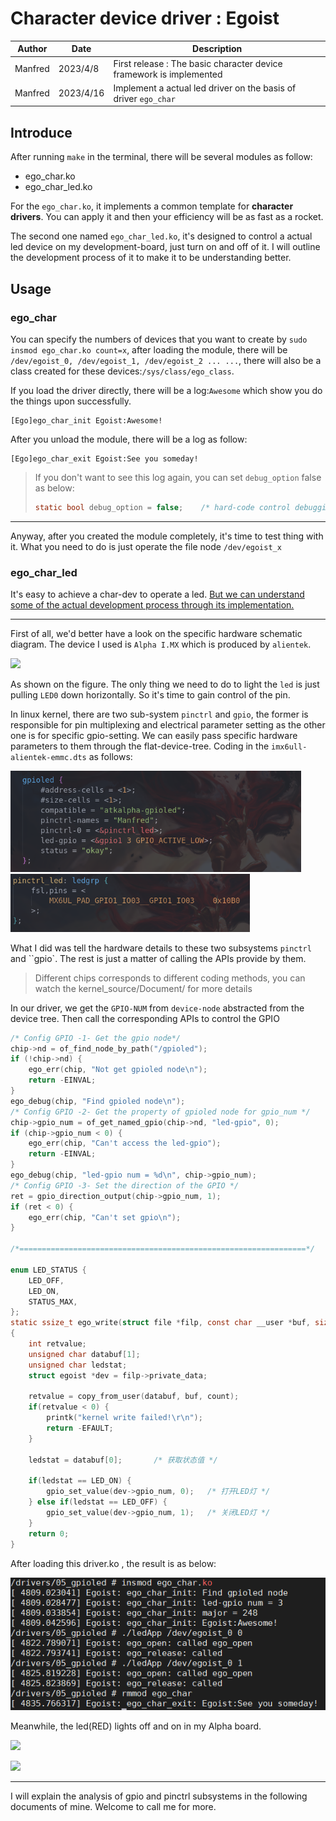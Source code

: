 # Character device driver : Egoist

| Author  | Date      | Description                                                  |
| ------- | --------- | ------------------------------------------------------------ |
| Manfred | 2023/4/8  | First release : The basic character device framework is implemented |
| Manfred | 2023/4/16 | Implement a actual led driver on the basis of driver `ego_char` |

## Introduce

After running `make` in the terminal, there will be  several modules as follow:

- ego_char.ko
- ego_char_led.ko

For the `ego_char.ko`, it implements a common template for **character drivers**. You can apply it and then your efficiency will be as fast as a rocket.

The second one named `ego_char_led.ko`, it's designed to control a actual led device on my development-board, just turn on and off of it. I will outline the development process of it to make it to be understanding better.

## Usage

### ego_char

You can specify the numbers of devices that you want to create by `sudo insmod ego_char.ko count=x`, after loading the module, there will be `/dev/egoist_0, /dev/egoist_1, /dev/egoist_2 ... ...`, there will also be a class created for these devices:`/sys/class/ego_class`.

If you load the driver directly, there will be a log:`Awesome` which show you do the things upon successfully.

```shell
[Ego]ego_char_init Egoist:Awesome!
```

After you unload the module, there will be a log as follow:

```shell
[Ego]ego_char_exit Egoist:See you someday!
```

> If you don't want to see this log again, you can set `debug_option` false as below:
>
> ```c
> static bool debug_option = false;    /* hard-code control debugging */
> ```

---

Anyway, after you created the module completely, it's time to test thing with it. What you need to do is just operate the file node `/dev/egoist_x`

### ego_char_led

It's easy to achieve a char-dev to operate a led. <u>But we can understand some of the actual development process through its implementation.</u>

---

First of all, we'd better have a look on the specific hardware schematic diagram. The device I used is `Alpha I.MX` which is produced by `alientek`.

![](/home/ll/cc/alpha_linux/linux_driver_development/basic_driver/01_char_dev/README.assets/alientek_led_diagram.png)

As shown on the figure. The only thing we need to do to light the `led` is just pulling `LED0` down horizontally. So it's time to gain control of the pin.

In linux kernel, there are two sub-system `pinctrl` and `gpio`, the former is responsible for pin multiplexing and electrical parameter setting as the other one is for specific gpio-setting. We can easily pass specific hardware parameters to them through the flat-device-tree. Coding in the `imx6ull-alientek-emmc.dts` as follows:

<img src="./README.assets/image-20230416223054092.png" alt="image-20230416223054092" style="zoom: 67%;" />

<img src="./README.assets/image-20230416223330511.png" alt="image-20230416223330511" style="zoom:67%;" />

What I did was tell the hardware details to these two subsystems `pinctrl` and ``gpio`. The rest is just a matter of calling the APIs provide by them. 

> Different chips corresponds to different coding methods, you can watch the kernel_source/Document/ for more details

In our driver, we get the `GPIO-NUM` from `device-node` abstracted from the device tree. Then call the corresponding APIs to control the GPIO

```c
/* Config GPIO -1- Get the gpio node*/
chip->nd = of_find_node_by_path("/gpioled");
if (!chip->nd) {
    ego_err(chip, "Not get gpioled node\n");
    return -EINVAL;
}
ego_debug(chip, "Find gpioled node\n");
/* Config GPIO -2- Get the property of gpioled node for gpio_num */
chip->gpio_num = of_get_named_gpio(chip->nd, "led-gpio", 0);
if (chip->gpio_num < 0) {
    ego_err(chip, "Can't access the led-gpio");
    return -EINVAL;
}
ego_debug(chip, "led-gpio num = %d\n", chip->gpio_num);
/* Config GPIO -3- Set the direction of the GPIO */
ret = gpio_direction_output(chip->gpio_num, 1);
if (ret < 0) {
    ego_err(chip, "Can't set gpio\n");
}

/*================================================================*/

enum LED_STATUS {
    LED_OFF,
    LED_ON,
    STATUS_MAX,
};
static ssize_t ego_write(struct file *filp, const char __user *buf, size_t count, loff_t *offset)
{
	int retvalue;
	unsigned char databuf[1];
	unsigned char ledstat;
	struct egoist *dev = filp->private_data;

	retvalue = copy_from_user(databuf, buf, count);
	if(retvalue < 0) {
		printk("kernel write failed!\r\n");
		return -EFAULT;
	}

	ledstat = databuf[0];		/* 获取状态值 */

	if(ledstat == LED_ON) {
		gpio_set_value(dev->gpio_num, 0);	/* 打开LED灯 */
	} else if(ledstat == LED_OFF) {
		gpio_set_value(dev->gpio_num, 1);	/* 关闭LED灯 */
	}
	return 0;
}
```

After loading this driver.ko , the result is as below:

![](./README.assets/final_result.png)

Meanwhile, the led(RED) lights off and on in my Alpha board.

<img src="/home/ll/cc/alpha_linux/linux_driver_development/basic_driver/01_char_dev/README.assets/light_off.jpg"  />

![](./README.assets/light_on.jpg)

---

I will explain the analysis of gpio and pinctrl subsystems in the following documents of mine. Welcome to call me for more.



